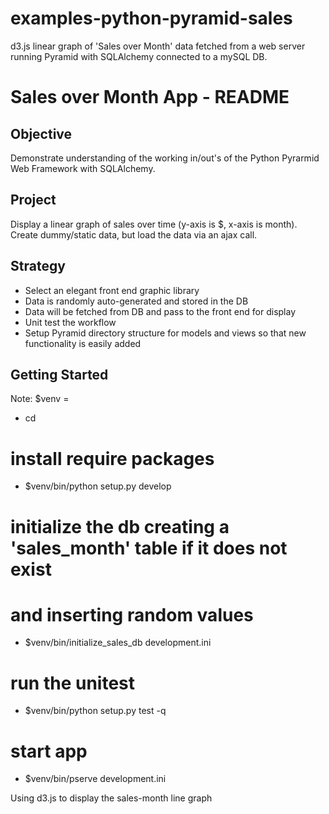 examples-python-pyramid-sales
=============================

d3.js linear graph of 'Sales over Month' data fetched from a web server running Pyramid with SQLAlchemy connected to a mySQL DB.

Sales over Month App - README
=============================

Objective
---------

Demonstrate understanding of the working in/out's of the Python Pyrarmid Web Framework with SQLAlchemy.

Project
-------

Display a linear graph of sales over time (y-axis is $, x-axis is month).
Create dummy/static data, but load the data via an ajax call.

Strategy
--------

* Select an elegant front end graphic library
* Data is randomly auto-generated and stored in the DB
* Data will be fetched from DB and pass to the front end for display
* Unit test the workflow
* Setup Pyramid directory structure for models and views so that new functionality is easily added

Getting Started
---------------

Note: $venv = <your virtual env>

- cd <directory containing this file>

# install require packages
- $venv/bin/python setup.py develop

# initialize the db creating a 'sales_month' table if it does not exist
# and inserting random values
- $venv/bin/initialize_sales_db development.ini

# run the unitest
- $venv/bin/python setup.py test -q

# start app
- $venv/bin/pserve development.ini

Using d3.js to display the sales-month line graph
